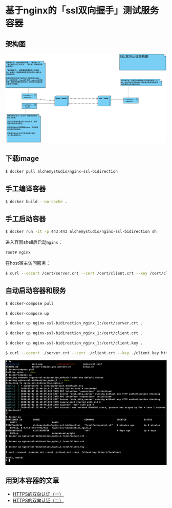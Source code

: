 # 基于nginx的「ssl双向握手」测试服务容器

## 架构图

![](https://raw.githubusercontent.com/alchemy-studio/nginx-ssl-bidirection/master/arch.png)

## 下载image

```bash
$ docker pull alchemystudio/nginx-ssl-bidirection
```

## 手工编译容器

```bash
$ docker build --no-cache . 
```

## 手工启动容器

```bash
$ docker run -it -p 443:443 alchemystudio/nginx-ssl-bidirection sh
```

进入容器shell后启动`nginx`：

```bash
root# nginx
```

在host宿主访问服务：

```bash
$ curl --cacert /cert/server.crt --cert /cert/client.crt --key /cert/client.key https://localhost
```

## 自动启动容器和服务

```bash
$ docker-compose pull
```

```bash
$ docker-compose up
```

```bash
$ docker cp nginx-ssl-bidirection_nginx_1:/cert/server.crt .
```

```bash
$ docker cp nginx-ssl-bidirection_nginx_1:/cert/client.crt .
```

```bash
$ docker cp nginx-ssl-bidirection_nginx_1:/cert/client.key .
```

```bash
$ curl --cacert ./server.crt --cert ./client.crt --key ./client.key https://localhost
```

![](https://raw.githubusercontent.com/alchemy-studio/nginx-ssl-bidirection/master/66981580629445_.pic_hd.jpg)

## 用到本容器的文章

* [HTTPS的双向认证（一）](http://weinan.io/2020/02/01/ssl.html)
* [HTTPS的双向认证（二）](http://weinan.io/2020/02/02/ssl.html)
